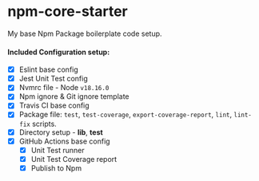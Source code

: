 # npm-core-starter
My base Npm Package boilerplate code setup.

#### **Included Configuration setup:**
- [x] Eslint base config
- [x] Jest Unit Test config
- [x] Nvmrc file - Node `v18.16.0`
- [x] Npm ignore & Git ignore template
- [x] Travis CI base config 
- [x] Package file: `test`, `test-coverage`, `export-coverage-report`, `lint`, `lint-fix` scripts.
- [x] Directory setup - **lib**, **test**
- [x] GitHub Actions base config
  - [x] Unit Test runner
  - [x] Unit Test Coverage report
  - [x] Publish to Npm        